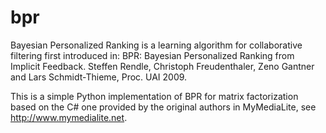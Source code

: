 bpr
===

Bayesian Personalized Ranking is a learning algorithm for collaborative filtering
first introduced in:
BPR: Bayesian Personalized Ranking from Implicit Feedback. Steffen Rendle, Christoph
Freudenthaler, Zeno Gantner and Lars Schmidt-Thieme, Proc. UAI 2009.

This is a simple Python implementation of BPR for matrix factorization based on the
C# one provided by the original authors in MyMediaLite, see http://www.mymedialite.net.
